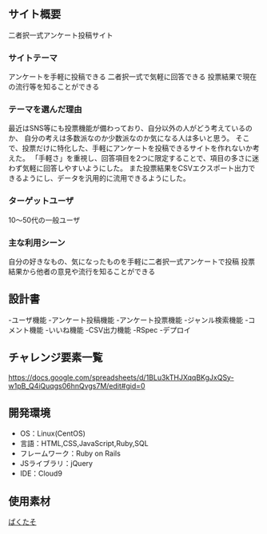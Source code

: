## サイト概要
二者択一式アンケート投稿サイト

### サイトテーマ
アンケートを手軽に投稿できる
二者択一式で気軽に回答できる
投票結果で現在の流行等を知ることができる

### テーマを選んだ理由
最近はSNS等にも投票機能が備わっており、自分以外の人がどう考えているのか、
自分の考えは多数派なのか少数派なのか気になる人は多いと思う。
そこで、投票だけに特化した、手軽にアンケートを投稿できるサイトを作れないか考えた。
「手軽さ」を重視し、回答項目を2つに限定することで、項目の多さに迷わず気軽に回答しやすいようにした。
また投票結果をCSVエクスポート出力できるようにし、データを汎用的に流用できるようにした。

### ターゲットユーザ
10～50代の一般ユーザ

### 主な利用シーン
自分の好きなもの、気になったものを手軽に二者択一式アンケートで投稿
投票結果から他者の意見や流行を知ることができる

## 設計書
-ユーザ機能
-アンケート投稿機能
-アンケート投票機能
-ジャンル検索機能
-コメント機能
-いいね機能
-CSV出力機能
-RSpec
-デプロイ

## チャレンジ要素一覧
<https://docs.google.com/spreadsheets/d/1BLu3kTHJXqqBKgJxQSy-w1pB_Q4iQuqgs06hnQvgs7M/edit#gid=0>

## 開発環境
- OS：Linux(CentOS)
- 言語：HTML,CSS,JavaScript,Ruby,SQL
- フレームワーク：Ruby on Rails
- JSライブラリ：jQuery
- IDE：Cloud9

## 使用素材
[ぱくたそ](https://www.pakutaso.com/)
